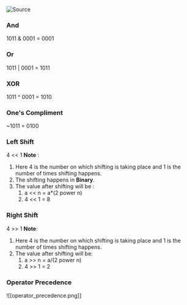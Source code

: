 ![Source](https://youtu.be/JBgZxnAj4hg?list=PLfqMhTWNBTe0b2nM6JHVCnAkhQRGiZMSJ)

### And
1011 & 0001 = 0001

### Or
1011 | 0001 = 1011

### XOR
1011 ^ 0001 = 1010

### One's Compliment
~1011 = 0100

### Left Shift
4 << 1
**Note** :
1. Here 4 is the number on which shifting is taking place and 1 is the number of times shifting happens.
2. The shifting happens in **Binary**.
3. The value after shifting will be :
	1. a << n  = a*(2 power n)
	2. 4 << 1 = 8

### Right Shift
4 >> 1
**Note**:
1. Here 4 is the number on which shifting is taking place and 1 is the number of times shifting happens.
2. The value after shifting will be:
	1. a >> n = a/(2 power n)
	2. 4 >> 1 = 2

### Operator Precedence
![[operator_precedence.png]]